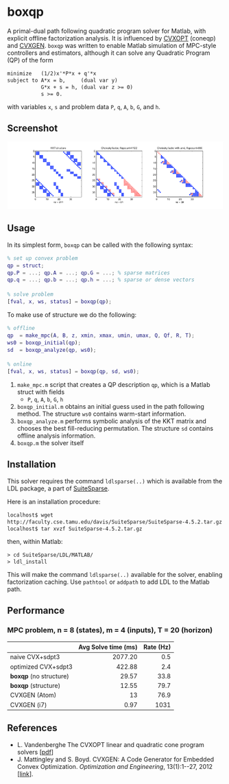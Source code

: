 # boxqp
A primal-dual path following quadratic program solver for Matlab, with explicit
offline factorization analysis. It is influenced by
[CVXOPT](http://cvxopt.org/) (coneqp) and [CVXGEN](http://cvxgen.com/).
`boxqp` was written to enable Matlab simulation of MPC-style controllers and
estimators, although it can solve any Quadratic Program (QP) of the form
```
minimize   (1/2)x'*P*x + q'*x
subject to A*x = b,     (dual var y)
           G*x + s = h, (dual var z >= 0)
           s >= 0.
```
with variables `x`, `s` and problem data `P`, `q`, `A`, `b`, `G`, and `h`.

## Screenshot
![Offline analysis](https://raw.githubusercontent.com/ipapusha/boxqp/master/fig/structures.png)

## Usage
In its simplest form, `boxqp` can be called with the following syntax:
```Matlab
% set up convex problem
qp = struct;
qp.P = ...; qp.A = ...; qp.G = ...; % sparse matrices
qp.q = ...; qp.b = ...; qp.h = ...; % sparse or dense vectors

% solve problem
[fval, x, ws, status] = boxqp(qp);
```

To make use of structure we do the following:
```Matlab
% offline
qp  = make_mpc(A, B, z, xmin, xmax, umin, umax, Q, Qf, R, T);
ws0 = boxqp_initial(qp);
sd  = boxqp_analyze(qp, ws0);

% online
[fval, x, ws, status] = boxqp(qp, sd, ws0);
```
1. `make_mpc.m` script that creates a QP description `qp`, which is a
    Matlab struct with fields
    * `P`, `q`, `A`, `b`, `G`, `h`
2. `boxqp_initial.m` obtains an initial guess used in the path
    following method. The structure `ws0` contains warm-start information.
3. `boxqp_analyze.m` performs symbolic analysis of the KKT matrix and
   chooses the best fill-reducing permutation. The structure `sd` contains offline analysis information.
4. `boxqp.m` the solver itself


## Installation
This solver requires the command `ldlsparse(..)`
which is available from the LDL package, a part of
[SuiteSparse](http://faculty.cse.tamu.edu/davis/suitesparse.html).

Here is an installation procedure:
```
localhost$ wget http://faculty.cse.tamu.edu/davis/SuiteSparse/SuiteSparse-4.5.2.tar.gz
localhost$ tar xvzf SuiteSparse-4.5.2.tar.gz
```
then, within Matlab:
```
> cd SuiteSparse/LDL/MATLAB/
> ldl_install
```
This will make the command `ldlsparse(..)` available for the solver, enabling
factorization caching. Use `pathtool` or `addpath` to add LDL to the Matlab
path.

## Performance
### MPC problem, n = 8 (states), m = 4 (inputs), T = 20 (horizon)
|                        | Avg Solve time (ms) | Rate (Hz)  |
| ---------------------- |--------------------:| ----------:|
|naive CVX+sdpt3         |             2077.20 |        0.5 |
|optimized CVX+sdpt3     |              422.88 |        2.4 |
|**boxqp** (no structure)|               29.57 |       33.8 |
|**boxqp** (structure)   |               12.55 |       79.7 |
|CVXGEN (Atom)           |                  13 |       76.9 |
|CVXGEN (i7)             |                0.97 |       1031 |

## References
* L. Vandenberghe The CVXOPT linear and quadratic cone program solvers
  \[[pdf](http://www.seas.ucla.edu/~vandenbe/publications/coneprog.pdf)\]
* J. Mattingley and S. Boyd. CVXGEN: A Code Generator for Embedded Convex
  Optimization. *Optimization and Engineering*, 13(1):1--27, 2012
  \[[link](http://stanford.edu/~boyd/papers/code_gen_impl.html)\].
